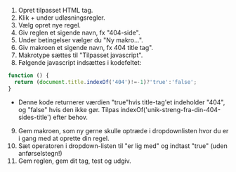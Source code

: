 1. Opret tilpasset HTML tag.
2. Klik + under udløsningsregler.
3. Vælg opret nye regel.
4. Giv reglen et sigende navn, fx "404-side".
5. Under betingelser vælger du "Ny makro...".
6. Giv makroen et sigende navn, fx 404 title tag".
7. Makrotype sættes til "Tilpasset javascript".
8. Følgende javascript indsættes i kodefeltet:
```javascript
function () {
  return (document.title.indexOf('404')!=-1)?'true':'false';
}
```
 - Denne kode returnerer værdien "true"hvis title-tag'et indeholder "404", og "false" hvis den ikke gør. Tilpas indexOf('unik-streng-fra-din-404-sides-title') efter behov.
9. Gem makroen, som ny gerne skulle optræde i dropdownlisten hvor du er i gang med at oprette din regel.
10. Sæt operatoren i dropdown-listen til "er lig med" og indtast "true" (uden anførselstegn!)
11. Gem reglen, gem dit tag, test og udgiv.
